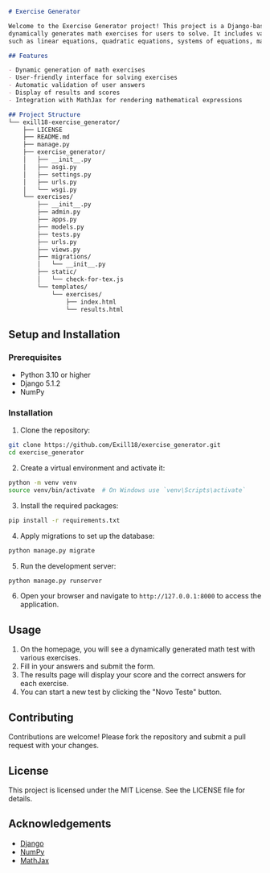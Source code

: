 ```md
# Exercise Generator

Welcome to the Exercise Generator project! This project is a Django-based web application that 
dynamically generates math exercises for users to solve. It includes various types of exercises
such as linear equations, quadratic equations, systems of equations, matrix operations, trigonometry.

## Features

- Dynamic generation of math exercises
- User-friendly interface for solving exercises
- Automatic validation of user answers
- Display of results and scores
- Integration with MathJax for rendering mathematical expressions

## Project Structure
└── exill18-exercise_generator/
    ├── LICENSE 
    ├── README.md
    ├── manage.py
    ├── exercise_generator/
    │   ├── __init__.py
    │   ├── asgi.py
    │   ├── settings.py
    │   ├── urls.py
    │   └── wsgi.py
    └── exercises/
        ├── __init__.py
        ├── admin.py
        ├── apps.py
        ├── models.py
        ├── tests.py
        ├── urls.py
        ├── views.py
        ├── migrations/
        │   └── __init__.py
        ├── static/
        │   └── check-for-tex.js
        └── templates/
            └── exercises/
                ├── index.html
                └── results.html

```

## Setup and Installation

### Prerequisites

- Python 3.10 or higher
- Django 5.1.2
- NumPy

### Installation

1. Clone the repository:

```sh
git clone https://github.com/Exill18/exercise_generator.git
cd exercise_generator
```

2. Create a virtual environment and activate it:

```sh
python -m venv venv
source venv/bin/activate  # On Windows use `venv\Scripts\activate`
```

3. Install the required packages:

```sh
pip install -r requirements.txt
```

4. Apply migrations to set up the database:

```sh
python manage.py migrate
```

5. Run the development server:

```sh
python manage.py runserver
```

6. Open your browser and navigate to `http://127.0.0.1:8000` to access the application.

## Usage

1. On the homepage, you will see a dynamically generated math test with various exercises.
2. Fill in your answers and submit the form.
3. The results page will display your score and the correct answers for each exercise.
4. You can start a new test by clicking the "Novo Teste" button.

## Contributing

Contributions are welcome! Please fork the repository and submit a pull request with your changes.

## License

This project is licensed under the MIT License. See the LICENSE file for details.

## Acknowledgements

- [Django](https://www.djangoproject.com/)
- [NumPy](https://numpy.org/)
- [MathJax](https://www.mathjax.org/)

